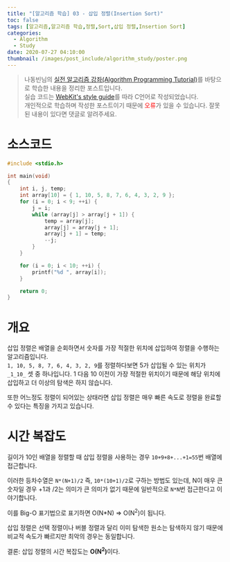 ```yaml
---
title: "[알고리즘 학습] 03 - 삽입 정렬(Insertion Sort)"
toc: false
tags: [알고리즘,알고리즘 학습,정렬,Sort,삽입 정렬,Insertion Sort]
categories:
  - Algorithm
  - Study
date: 2020-07-27 04:10:00
thumbnail: /images/post_include/algorithm_study/poster.png
---
```

> 나동빈님의 [실전 알고리즘 강좌(Algorithm Programming Tutorial)](https://www.youtube.com/playlist?list=PLRx0vPvlEmdDHxCvAQS1_6XV4deOwfVrz)를 바탕으로 학습한 내용을 정리한 포스트입니다.  
> 실습 코드는 [WebKit's style guide](https://webkit.org/code-style-guidelines/)를 따라 C언어로 작성되었습니다.   
> 개인적으로 학습하며 작성한 포스트이기 때문에 <font color='red'>오류</font>가 있을 수 있습니다. 잘못된 내용이 있다면 댓글로 알려주세요.  

# 소스코드
```c
#include <stdio.h>

int main(void)
{
    int i, j, temp;
    int array[10] = { 1, 10, 5, 8, 7, 6, 4, 3, 2, 9 };
    for (i = 0; i < 9; ++i) {
        j = i;
        while (array[j] > array[j + 1]) {
            temp = array[j];
            array[j] = array[j + 1];
            array[j + 1] = temp;
            --j;
        }
    }

    for (i = 0; i < 10; ++i) {
        printf("%d ", array[i]);
    }

    return 0;
}
```

# 개요
삽입 정렬은 배열을 순회하면서 숫자를 가장 적절한 위치에 삽입하여 정렬을 수행하는 알고리즘입니다.  
`1, 10, 5, 8, 7, 6, 4, 3, 2, 9`를 정렬하다보면 5가 삽입될 수 있는 위치가 `_1_10_` 셋 중 하나입니다. 1 다음 10 이전이 가장 적절한 위치이기 때문에 해당 위치에 삽입하고 더 이상의 탐색은 하지 않습니다.

또한 어느정도 정렬이 되어있는 상태라면 삽입 정렬은 매우 빠른 속도로 정렬을 완료할 수 있다는 특징을 가지고 있습니다.


# 시간 복잡도
길이가 10인 배열을 정렬할 때 삽입 정렬을 사용하는 경우 `10+9+8+...+1=55`번 배열에 접근합니다.
  
이러한 등차수열은 `N*(N+1)/2` 즉, `10*(10+1)/2`로 구하는 방법도 있는데, N이 매우 큰 숫자일 경우 +1과 /2는 의미가 큰 의미가 없기 때문에 일반적으로 `N*N`번 접근한다고 이야기합니다.

이를 Big-O 표기법으로 표기하면 O(N*N) => O(N<sup>2</sup>)이 됩니다.

삽입 정렬은 선택 정렬이나 버블 정렬과 달리 이미 탐색한 원소는 탐색하지 않기 때문에 비교적 속도가 빠르지만 최악의 경우는 동일합니다.  

결론: 삽입 정렬의 시간 복잡도는 <strong>O(N<sup>2</sup>)</strong>이다.